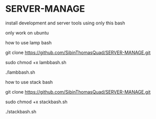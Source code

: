 # SERVER-MANAGE

install development and server tools using only this bash

only work on ubuntu

how to use lamp bash

git clone https://github.com/SibinThomasQuad/SERVER-MANAGE.git

sudo chmod +x lambbash.sh

./lambbash.sh

how to use stack bash

git clone https://github.com/SibinThomasQuad/SERVER-MANAGE.git

sudo chmod +x stackbash.sh

./stackbash.sh
